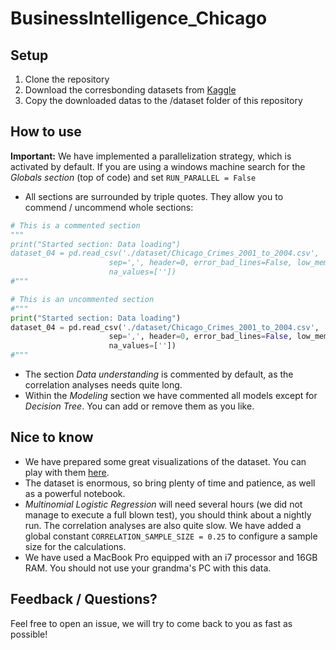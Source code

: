 # BusinessIntelligence_Chicago

## Setup
1. Clone the repository
2. Download the corresbonding datasets from [Kaggle](https://www.kaggle.com/currie32/crimes-in-chicago)
3. Copy the downloaded datas to the /dataset folder of this repository

## How to use

**Important:** We have implemented a parallelization strategy, which is activated by default. If you are using a windows machine search for the *Globals section* (top of code) and set `RUN_PARALLEL = False`

* All sections are surrounded by triple quotes. They allow you to commend / uncommend whole sections: 

```python
# This is a commented section
"""
print("Started section: Data loading")
dataset_04 = pd.read_csv('./dataset/Chicago_Crimes_2001_to_2004.csv',
                      sep=',', header=0, error_bad_lines=False, low_memory=False, 
                      na_values=[''])
#"""

# This is an uncommented section
#"""
print("Started section: Data loading")
dataset_04 = pd.read_csv('./dataset/Chicago_Crimes_2001_to_2004.csv',
                      sep=',', header=0, error_bad_lines=False, low_memory=False, 
                      na_values=[''])
#"""
```

* The section *Data understanding* is commented by default, as the correlation analyses needs quite long. 
* Within the *Modeling* section we have commented all models except for *Decision Tree*. You can add or remove them as you like.

## Nice to know
* We have prepared some great visualizations of the dataset. You can play with them [here](https://walz1.github.io/BusinessIntelligence_Chicago/).
* The dataset is enormous, so bring plenty of time and patience, as well as a powerful notebook.
* *Multinomial Logistic Regression* will need several hours (we did not manage to execute a full blown test), you should think about a nightly run. The correlation analyses are also quite slow. We have added a global constant `CORRELATION_SAMPLE_SIZE = 0.25` to configure a sample size for the calculations.
* We have used a MacBook Pro equipped with an i7 processor and 16GB RAM. You should not use your grandma's PC with this data.

## Feedback / Questions?
Feel free to open an issue, we will try to come back to you as fast as possible!
